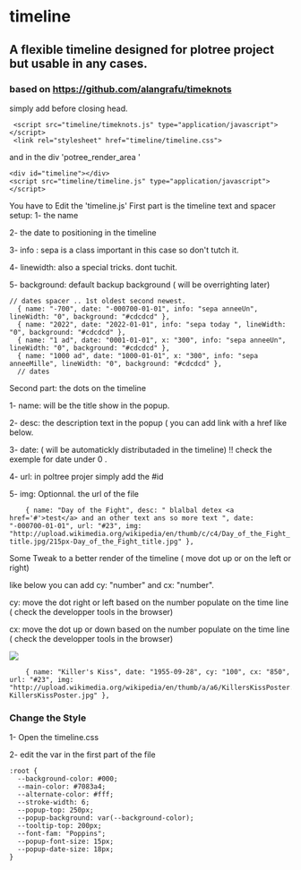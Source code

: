 # timeline
## A flexible timeline designed for plotree project but usable in any cases. 
### based on https://github.com/alangrafu/timeknots 

simply add  before closing head.
```<script src="timeline/d3.v2.min.js" type="application/javascript"></script>
 <script src="timeline/timeknots.js" type="application/javascript"></script>
 <link rel="stylesheet" href="timeline/timeline.css">
 ```
 
  and in the div 'potree_render_area '  
```
<div id="timeline"></div>
<script src="timeline/timeline.js" type="application/javascript"></script>
  ```
  You have to Edit the 'timeline.js'
  First part is the timeline text and spacer setup: 
  1- the name
  
  2- the date to positioning in the timeline
  
  3- info : sepa is a class important in this case so don't tutch it. 
  
  4- linewidth: also a special tricks. dont tuchit.
  
  5- background: default backup background ( will be overrighting later) 
  
  ```
  // dates spacer .. 1st oldest second newest.  
    { name: "-700", date: "-000700-01-01", info: "sepa anneeUn", lineWidth: "0", background: "#cdcdcd" },
    { name: "2022", date: "2022-01-01", info: "sepa today ", lineWidth: "0", background: "#cdcdcd" },
    { name: "1 ad", date: "0001-01-01", x: "300", info: "sepa anneeUn", lineWidth: "0", background: "#cdcdcd" },
    { name: "1000 ad", date: "1000-01-01", x: "300", info: "sepa anneeMille", lineWidth: "0", background: "#cdcdcd" },
    // dates
 ```
 Second part:  the dots on the timeline
 
   1- name: will be the title show in the popup.
   
   2- desc: the description text in the popup ( you can add link with a href like below.
   
   3- date: ( will be automatickly distributaded in the timeline) !! check the exemple for date under 0 .
   
   4- url: in poltree projer simply add the #id 
   
   5- img: Optionnal. the url of the file
   

   ```     { name: "Day of the Fight", desc: " blalbal detex <a href='#'>test</a> and an other text ans so more text ", date: "-000700-01-01", url: "#23", img: "http://upload.wikimedia.org/wikipedia/en/thumb/c/c4/Day_of_the_Fight_title.jpg/215px-Day_of_the_Fight_title.jpg" }, ```
   
   Some Tweak to a better render of the timeline ( move dot up or on the left or right) 
   
   like below you can add cy: "number" and cx: "number".
   
   cy: move the dot right or left based on the number populate on the time line ( check the developper tools in the browser) 
   
   cx: move the dot up or down based on the number populate on the time line ( check the developper tools in the browser) 
   
   ![](https://6clicks.ch/uploads/poltree-cx.jpg)
   
   
   ```
       { name: "Killer's Kiss", date: "1955-09-28", cy: "100", cx: "850", url: "#23", img: "http://upload.wikimedia.org/wikipedia/en/thumb/a/a6/KillersKissPoster.jpg/220px-KillersKissPoster.jpg" },
```
### Change the Style

1- Open the timeline.css

2- edit the var in the first part of the file 

```
:root {
  --background-color: #000;
  --main-color: #7083a4;
  --alternate-color: #fff;
  --stroke-width: 6;
  --popup-top: 250px;
  --popup-background: var(--background-color);
  --tooltip-top: 200px;
  --font-fam: "Poppins";
  --popup-font-size: 15px;
  --popup-date-size: 18px;
}

```


    
    
   
  
